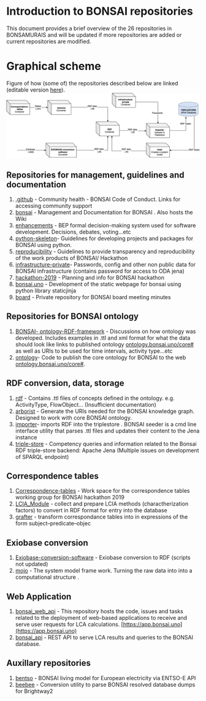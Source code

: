 # Introduction to BONSAI repositories
This document provides a brief overview of the 26 repositories in BONSAMURAIS and will be updated if more repositories 
are added or current repositories are modified. 

# Graphical scheme
Figure of how (some of) the repositories described below are linked (editable version [here](https://github.com/BONSAMURAIS/bonsai/blob/master/Bonsai_git_scheme.drawio)).
![](https://github.com/BONSAMURAIS/bonsai/blob/master/Bonsai_git_scheme.png)

## Repositories for management, guidelines and documentation
1. [.github](https://github.com/BONSAMURAIS/.github) - Community health -  BONSAI Code of Conduct. Links for accessing community support
2. [bonsai](https://github.com/BONSAMURAIS/bonsai) - Management and Documentation for BONSAI . Also hosts the Wiki
3. [enhancements](https://github.com/BONSAMURAIS/enhancements) - BEP formal decision-making system used for software development. Decisions, debates, voting...etc
4. [python-skeleton](https://github.com/BONSAMURAIS/python-skeleton)- Guidelines for developing projects and packages for BONSAI using python.
5. [reproducibility](https://github.com/BONSAMURAIS/reproducibility) - Guidelines to provide transparency and reproducibility of the work products of BONSAI/ Hackathon
6. [infrastructure-private](https://github.com/BONSAMURAIS/infrastructure-private)- Passwords, config and other non public data for BONSAI infrastructure (contains password for access to ODA jena)
7. [hackathon-2019](https://github.com/BONSAMURAIS/hackathon-2019) - Planning and info for BONSAI hackathon
8. [bonsai.uno](https://github.com/BONSAMURAIS/bonsai.uno) - Development of the static webpage for bonsai using python library staticjinja
9. [board](https://github.com/BONSAMURAIS/board) - Private repository for BONSAI board meeting minutes

## Repositories for BONSAI ontology
1. [BONSAI- ontology-RDF-framework](https://github.com/BONSAMURAIS/BONSAI-ontology-RDF-framework) - Discussions on how ontology was developed. Includes examples in .ttl and xml format for what the data should look like
   links to published ontology [ontology.bonsai.uno/core#](ontology.bonsai.uno/core#) as well as URIs to be used for time intervals, activity type...etc
2. [ontology](https://github.com/BONSAMURAIS/ontology)- Code to publish the core ontology for BONSAI to the web [ontology.bonsai.uno/core#](ontology.bonsai.uno/core#).

## RDF conversion, data, storage
1. [rdf](https://github.com/BONSAMURAIS/rdf) - Contains .ttl files of concepts defined in the ontology. e.g. ActivityType, FlowObject... (Insufficient documentation)
2. [arborist](https://github.com/BONSAMURAIS/arborist) -  Generate the URIs needed for the BONSAI knowledge graph. Designed to work with core BONSAI ontology. 
3. [importer](https://github.com/BONSAMURAIS/importer)- imports RDF into the triplestore . BONSAI seeder is a cmd line interface utility that parses .ttl files and updates their content to the Jena instance 
4. [triple-store](https://github.com/BONSAMURAIS/triple-store) - Competency queries and information related to the Bonsai RDF triple-store backend: Apache Jena (Multiple issues on development of SPARQL endpoint)

## Correspondence tables
1. [Correspondence-tables](https://github.com/BONSAMURAIS/Correspondence-tables) - Work space for the correspondence tables working group for BONSAI hackathon 2019
2. [LCIA_Module](https://github.com/BONSAMURAIS/LCIA_Module) - collect and prepare LCIA methods (charactherization factors) to convert in RDF format for entry into the database
3. [grafter](https://github.com/BONSAMURAIS/grafter) - transform correspondance tables into in expressions of the form subject–predicate–objec

## Exiobase conversion
1. [Exiobase-conversion-software](https://github.com/BONSAMURAIS/Exiobase-conversion-software) - Exiobase conversion to RDF (scripts not updated)
2. [mojo](https://github.com/BONSAMURAIS/mojo) - The system model frame work. Turning the raw data into into a computational structure .

## Web Application
1. [bonsai_web_api](https://github.com/BONSAMURAIS/bonsai_web_api) - This repository hosts the code, issues and tasks related to the deployment of web-based applications to receive and serve user requests for LCA calculations. [https://app.bonsai.uno](https://app.bonsai.uno)
2. [bonsai_api](https://github.com/BONSAMURAIS/bonsai_api) - REST API to serve LCA results and queries to the BONSAI database. 

## Auxillary repositories
1. [bentso](https://github.com/BONSAMURAIS/bentso) - BONSAI living model for European electricity via ENTSO-E API
2. [beebee](https://github.com/BONSAMURAIS/beebee) - Conversion utility to parse BONSAI resolved database dumps for Brightway2
